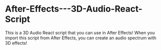 # After-Effects---3D-Audio-React-Script
This is a 3D Audio React script that you can use in After Effects! When you import this script from After Effects, you can create an audio spectrum with 3D effects!
